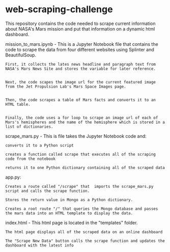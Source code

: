 # web-scraping-challenge
This repository contains the code needed to scrape current information about NASA's Mars mission and put that information on a dynamic html dashboard.


mission_to_mars.ipynb - This is a Jupyter Notebook file that contains the code to scrape the data from four different websites using Splinter and BeautifulSoup. 


    First, it collects the lates news headline and paragraph text from NASA's Mars News Site and stores the variable for later reference.


    Next, the code scapes the image url for the current featured image from the Jet Propulsion Lab's Mars Space Images page.


    Then, the code scrapes a table of Mars facts and converts it to an HTML table.


    Finally, the code uses a for loop to scrape an image url of each of Mars's hemispheres and the name of the hemisphere which is stored in a list of dictionaries.


scrape_mars.py - This is file takes the Jupyter Notebook code and:


    converts it to a Python script
    
    creates a function called scrape that executes all of the scraping code from the notebook
    
    returns it to one Python dictionary containing all of the scraped data


app.py:


    Creates a route called "/scrape" that  imports the scrape_mars.py script and calls the scrape function.

    Stores the return value in Mongo as a Python dictionary.

    Creates a root route "/" that queries the Mongo database and passes the mars data into an HTML template to display the data.
    
 
 index.html - This html page is located in the "templates" folder.
 
    The html page displays all of the scraped data on an online dashboard
    
    The "Scrape New Data" button calls the scrape function and updates the dashboard with the latest info
